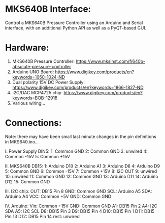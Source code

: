 # MKS640B Interface:

Control a MKS640B Pressure Controller using an Arduino and Serial interface, with an additional Python API as well as a PyQT-based GUI.

# Hardware:

1) MKS640B Pressure Controller: https://www.mksinst.com/f/640b-absolute-pressure-controller
2) Arduino UNO Board: https://www.digikey.com/products/en?keywords=1050-1024-ND
3) Dual polarity 15V DC Power Supply: https://www.digikey.com/products/en?keywords=1866-1827-ND
4) I2C/DAC MCP4725 chip: https://www.digikey.com/products/en?keywords=BOB-12918
5) Various wiring...

# Connections:
Note: there may have been small last minute changes in the pin definitions in MKS640.ino...

I. Power Supply DIN5:
    1: Common GND
    2: Common GND
    3: unwired
    4: Common -15V
    5: Common +15V

II. MKS640B DB15:
    1: Arduino D10
    2: Arduino A1
    3: Arduino D8
    4: Arduino D9
    5: Common GND
    6: Common -15V
    7: Common +15V
    8: I2C OUT
    9: unwired
    10: unwired
    11: Common GND
    12: Common GND
    13: Arduino D11
    14: Arduino D12
    15: Common GND

III. I2C chip:
    OUT: DB15 Pin 8
    GND: Common GND
    SCL: Arduino A5
    SDA: Arduino A4
    VCC: Common +5V
    GND: Common GND

IV. Arduino:
    Vin: Common +15V
    GND: Common GND
    A1: DB15 Pin 2
    A4: I2C SDA
    A5: I2C SCL
    D8: DB15 Pin 3
    D9: DB15 Pin 4
    D10: DB15 Pin 1
    D11: DB15 Pin 13
    D12: DB15 Pin 14
    rest: unwired
